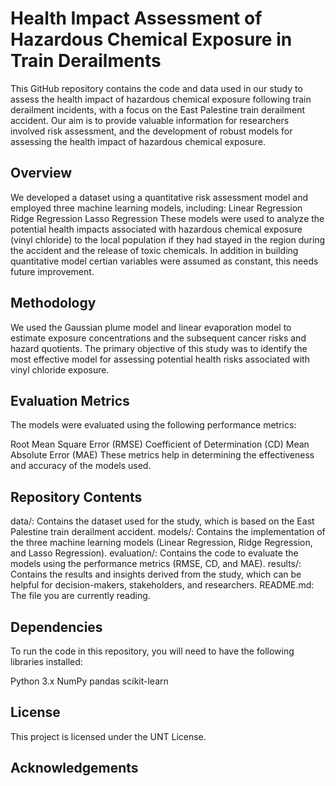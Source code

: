 # Health Impact Assessment of Hazardous Chemical Exposure in Train Derailments
This GitHub repository contains the code and data used in our study to assess the health impact of hazardous chemical exposure following train derailment incidents, with a focus on the East Palestine train derailment accident. Our aim is to provide valuable information for researchers involved  risk assessment, and the development of robust models for assessing the health impact of hazardous chemical exposure.

## Overview
We developed a dataset using a quantitative risk assessment model and employed three machine learning models, including:
Linear Regression
Ridge Regression
Lasso Regression
These models were used to analyze the potential health impacts associated with hazardous chemical exposure (vinyl chloride) to the local population if they had stayed in the region during the accident and the release of toxic chemicals. In addition in building quantitative model certian variables were assumed as constant, this needs future improvement.

## Methodology
We used the Gaussian plume model and linear evaporation model to estimate exposure concentrations and the subsequent cancer risks and hazard quotients. The primary objective of this study was to identify the most effective model for assessing potential health risks associated with vinyl chloride exposure.

## Evaluation Metrics
The models were evaluated using the following performance metrics:

Root Mean Square Error (RMSE)
Coefficient of Determination (CD)
Mean Absolute Error (MAE)
These metrics help in determining the effectiveness and accuracy of the models used.

## Repository Contents
data/: Contains the dataset used for the study, which is based on the East Palestine train derailment accident.
models/: Contains the implementation of the three machine learning models (Linear Regression, Ridge Regression, and Lasso Regression).
evaluation/: Contains the code to evaluate the models using the performance metrics (RMSE, CD, and MAE).
results/: Contains the results and insights derived from the study, which can be helpful for decision-makers, stakeholders, and researchers.
README.md: The file you are currently reading.

## Dependencies
To run the code in this repository, you will need to have the following libraries installed:

Python 3.x
NumPy
pandas
scikit-learn



## License
This project is licensed under the UNT License. 
## Acknowledgements

